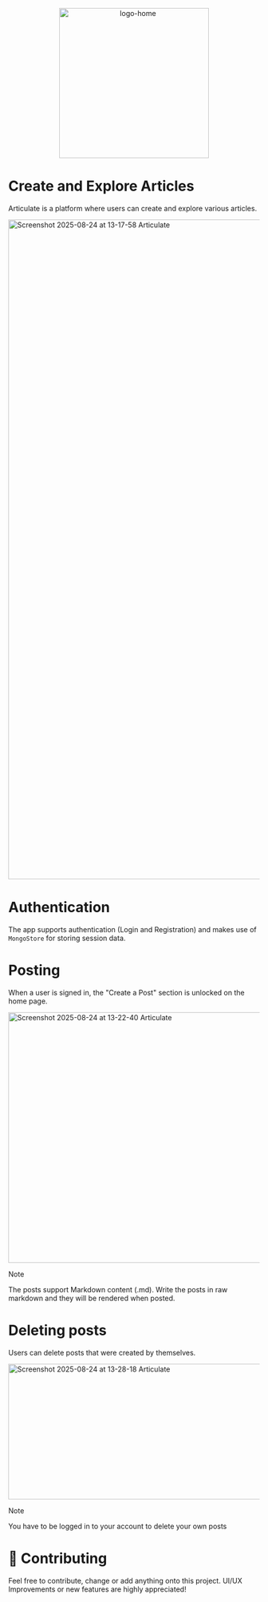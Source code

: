 <p align='center'>
  <img width="300" alt="logo-home" src="https://github.com/user-attachments/assets/0dcc36b5-2448-4890-9e7b-88510d274dfe" />
</p>

# Create and Explore Articles
Articulate is a platform where users can create and explore various articles.

<img style="border-radius: 10;" width="1366" height="1319" alt="Screenshot 2025-08-24 at 13-17-58 Articulate" src="https://github.com/user-attachments/assets/8600b522-8b44-4113-bac7-cd7d84e5a618" />

# Authentication
The app supports authentication (Login and Registration) and makes use of <code>MongoStore</code> for storing session data.

# Posting
When a user is signed in, the "Create a Post" section is unlocked on the home page.

<img width="1349" height="501" alt="Screenshot 2025-08-24 at 13-22-40 Articulate" src="https://github.com/user-attachments/assets/4875e715-ed1c-42d6-bd9f-7cabcc9b543b" />

> [!NOTE]
> The posts support Markdown content (.md). Write the posts in raw markdown and they will be rendered when posted.

# Deleting posts
Users can delete posts that were created by themselves.

<img width="1326" height="271" alt="Screenshot 2025-08-24 at 13-28-18 Articulate" src="https://github.com/user-attachments/assets/45f2ce5e-b46c-4ae6-8dc1-c18ebe8f73ec" />

> [!NOTE]
> You have to be logged in to your account to delete your own posts

# 🤝 Contributing
Feel free to contribute, change or add anything onto this project. UI/UX Improvements or new features are highly appreciated!
